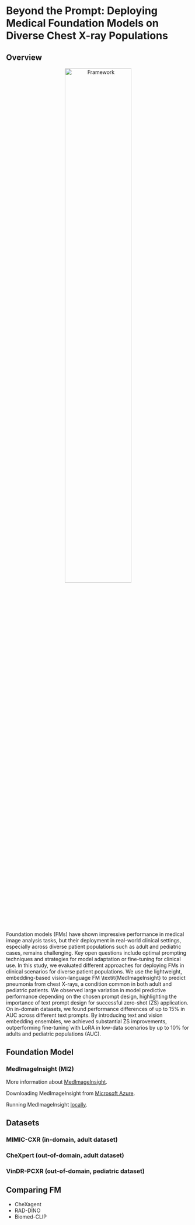 
# Beyond the Prompt: Deploying Medical Foundation Models on Diverse Chest X-ray Populations

## Overview


<p align="center">
  <a href="URL_OF_THE_WORK" target="_blank">
    <img src="figures/Fig1_Framework.png" alt="Framework" width="60%">
  </a>
</p>


Foundation models (FMs) have shown impressive performance in medical image analysis tasks, but their deployment in real-world clinical settings, especially across diverse patient populations such as adult and pediatric cases, remains challenging. Key open questions include optimal prompting techniques and strategies for model adaptation or fine-tuning for clinical use. In this study, we evaluated different approaches for deploying FMs in clinical scenarios for diverse patient populations. We use the lightweight, embedding-based vision-language FM \textit{MedImageInsight} to predict pneumonia from chest X-rays, a condition common in both adult and pediatric patients.
We observed large variation in model predictive performance depending on the chosen prompt design, highlighting the importance of text prompt design for successful zero-shot (ZS) application. On in-domain datasets, we found performance differences of up to 15\% in AUC across different text prompts. By introducing text and vision embedding ensembles, we achieved substantial ZS improvements, outperforming fine-tuning´with LoRA in low-data scenarios by up to 10\% for adults and pediatric populations (AUC).  

## Foundation Model
### MedImageInsight (MI2)
More information about [MedImageInsight](https://arxiv.org/abs/2410.06542).

Downloading MedImageInsight from [Microsoft Azure](https://ml.azure.com/registries/azureml/models/MedImageInsight/version/6?tid=e1475833-dbe8-4ae0-894e-cd0f561c98f4#overview).

Running MedImageInsight [locally](https://huggingface.co/lion-ai/MedImageInsights).

## Datasets

### MIMIC-CXR (in-domain, adult dataset)
### CheXpert (out-of-domain, adult dataset)
### VinDR-PCXR (out-of-domain, pediatric dataset)

## Comparing FM
* CheXagent
* RAD-DINO
* Biomed-CLIP





